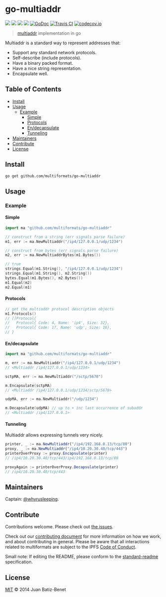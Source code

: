 # go-multiaddr

[![](https://img.shields.io/badge/made%20by-Protocol%20Labs-blue.svg?style=flat-square)](http://ipn.io)
[![](https://img.shields.io/badge/project-multiformats-blue.svg?style=flat-square)](https://github.com/multiformats/multiformats)
[![](https://img.shields.io/badge/freenode-%23ipfs-blue.svg?style=flat-square)](https://webchat.freenode.net/?channels=%23ipfs)
[![](https://img.shields.io/badge/readme%20style-standard-brightgreen.svg?style=flat-square)](https://github.com/RichardLitt/standard-readme)
[![GoDoc](https://godoc.org/github.com/multiformats/go-multiaddr?status.svg)](https://godoc.org/github.com/multiformats/go-multiaddr)
[![Travis CI](https://img.shields.io/travis/multiformats/go-multiaddr.svg?style=flat-square&branch=master)](https://travis-ci.org/multiformats/go-multiaddr)
[![codecov.io](https://img.shields.io/codecov/c/github/multiformats/go-multiaddr.svg?style=flat-square&branch=master)](https://codecov.io/github/multiformats/go-multiaddr?branch=master)

> [multiaddr](https://github.com/multiformats/multiaddr) implementation in go

Multiaddr is a standard way to represent addresses that:

- Support any standard network protocols.
- Self-describe (include protocols).
- Have a binary packed format.
- Have a nice string representation.
- Encapsulate well.

## Table of Contents

- [Install](#install)
- [Usage](#usage)
  - [Example](#example)
    - [Simple](#simple)
    - [Protocols](#protocols)
    - [En/decapsulate](#endecapsulate)
    - [Tunneling](#tunneling)
- [Maintainers](#maintainers)
- [Contribute](#contribute)
- [License](#license)

## Install

```sh
go get github.com/multiformats/go-multiaddr
```

## Usage

### Example

#### Simple

```go
import ma "github.com/multiformats/go-multiaddr"

// construct from a string (err signals parse failure)
m1, err := ma.NewMultiaddr("/ip4/127.0.0.1/udp/1234")

// construct from bytes (err signals parse failure)
m2, err := ma.NewMultiaddrBytes(m1.Bytes())

// true
strings.Equal(m1.String(), "/ip4/127.0.0.1/udp/1234")
strings.Equal(m1.String(), m2.String())
bytes.Equal(m1.Bytes(), m2.Bytes())
m1.Equal(m2)
m2.Equal(m1)
```

#### Protocols

```go
// get the multiaddr protocol description objects
m1.Protocols()
// []Protocol{
//   Protocol{ Code: 4, Name: 'ip4', Size: 32},
//   Protocol{ Code: 17, Name: 'udp', Size: 16},
// }
```

#### En/decapsulate

```go
import ma "github.com/multiformats/go-multiaddr"

m, err := ma.NewMultiaddr("/ip4/127.0.0.1/udp/1234")
// <Multiaddr /ip4/127.0.0.1/udp/1234>

sctpMA, err := ma.NewMultiaddr("/sctp/5678")

m.Encapsulate(sctpMA)
// <Multiaddr /ip4/127.0.0.1/udp/1234/sctp/5678>

udpMA, err := ma.NewMultiaddr("/udp/1234")

m.Decapsulate(udpMA) // up to + inc last occurrence of subaddr
// <Multiaddr /ip4/127.0.0.1>
```

#### Tunneling

Multiaddr allows expressing tunnels very nicely.

```js
printer, _ := ma.NewMultiaddr("/ip4/192.168.0.13/tcp/80")
proxy, _ := ma.NewMultiaddr("/ip4/10.20.30.40/tcp/443")
printerOverProxy := proxy.Encapsulate(printer)
// /ip4/10.20.30.40/tcp/443/ip4/192.168.0.13/tcp/80

proxyAgain := printerOverProxy.Decapsulate(printer)
// /ip4/10.20.30.40/tcp/443
```

## Maintainers

Captain: [@whyrusleeping](https://github.com/whyrusleeping).

## Contribute

Contributions welcome. Please check out [the issues](https://github.com/multiformats/go-multiaddr/issues).

Check out our [contributing document](https://github.com/multiformats/multiformats/blob/master/contributing.md) for more information on how we work, and about contributing in general. Please be aware that all interactions related to multiformats are subject to the IPFS [Code of Conduct](https://github.com/ipfs/community/blob/master/code-of-conduct.md).

Small note: If editing the README, please conform to the [standard-readme](https://github.com/RichardLitt/standard-readme) specification.

## License

[MIT](LICENSE) © 2014 Juan Batiz-Benet
